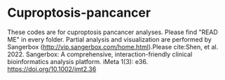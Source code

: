 # Cuproptosis-pancancer
These codes are for cuproptosis pancancer analyses. Please find "READ ME" in every folder. 
Partial analysis and visualization are performed by Sangerbox (http://vip.sangerbox.com/home.html).Please cite:Shen, et al. 2022. Sangerbox: A comprehensive, interaction-friendly clinical bioinformatics analysis platform. iMeta 1(3): e36. https://doi.org/10.1002/imt2.36
